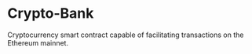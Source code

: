 # Crypto-Bank
Cryptocurrency smart contract capable of facilitating transactions on the Ethereum mainnet.
